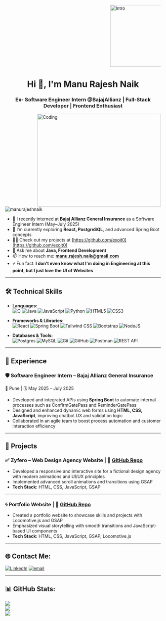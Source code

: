 <p style="margin-left: 340px;">
  <img src="https://i.pinimg.com/originals/cb/09/d4/cb09d4ee36fb3788c750440f9b97cc72.gif" alt="Intro" height="200" width="680">
</p>


<h1 align="center">Hi 🤘, I'm Manu Rajesh Naik</h1>
<h3 align="center">Ex- Software Engineer Intern @BajajAllianz | Full-Stack Developer | Frontend Enthusiast</h3>

<img align="right" alt="Coding" height="300" width="400" src="https://i.pinimg.com/originals/42/b4/22/42b4229a9ec3145edaa895b2415dd720.gif">

<p align="left">
  <img src="https://komarev.com/ghpvc/?username=manurajeshnaik&label=Profile%20views&color=0e75b6&style=flat" alt="manurajeshnaik" />
</p>

- 🔭 I recently interned at **Bajaj Allianz General Insurance** as a Software Engineer Intern (May–July 2025)
- 🌱 I’m currently exploring **React, PostgreSQL**, and advanced Spring Boot concepts
- 👨‍💻 Check out my projects at [https://github.com/exoit0](https://github.com/exoit0)
- 💬 Ask me about **Java, Frontend Development**
- 📫 How to reach me: **manu.rajesh.naik@gmail.com**
- ⚡ Fun fact: **I don't even know what I'm doing in Engineering at this point, but I just love the UI of Websites**

---

## 🛠️ Technical Skills

- **Languages:**  
  ![C](https://img.shields.io/badge/c-%2300599C.svg?style=for-the-badge&logo=c&logoColor=white)  ![Java](https://img.shields.io/badge/java-%23ED8B00.svg?style=for-the-badge&logo=openjdk&logoColor=white)  ![JavaScript](https://img.shields.io/badge/javascript-%23323330.svg?style=for-the-badge&logo=javascript&logoColor=%23F7DF1E)  ![Python](https://img.shields.io/badge/python-3670A0?style=for-the-badge&logo=python&logoColor=ffdd54)  ![HTML5](https://img.shields.io/badge/html5-%23E34F26.svg?style=for-the-badge&logo=html5&logoColor=white)  ![CSS3](https://img.shields.io/badge/css3-%231572B6.svg?style=for-the-badge&logo=css3&logoColor=white)

- **Frameworks & Libraries:**  
  ![React](https://img.shields.io/badge/react-%2320232a.svg?style=for-the-badge&logo=react&logoColor=%2361DAFB) ![Spring Boot](https://img.shields.io/badge/springboot-%236DB33F.svg?style=for-the-badge&logo=springboot&logoColor=white)  ![Tailwind CSS](https://img.shields.io/badge/tailwindcss-%2338B2AC.svg?style=for-the-badge&logo=tailwind-css&logoColor=white)  ![Bootstrap](https://img.shields.io/badge/bootstrap-%238511FA.svg?style=for-the-badge&logo=bootstrap&logoColor=white)  ![NodeJS](https://img.shields.io/badge/node.js-6DA55F?style=for-the-badge&logo=node.js&logoColor=white)

- **Databases & Tools:**  
  ![Postgres](https://img.shields.io/badge/postgres-%23316192.svg?style=for-the-badge&logo=postgresql&logoColor=white)  ![MySQL](https://img.shields.io/badge/mysql-%23007ACC.svg?style=for-the-badge&logo=mysql&logoColor=white)  ![Git](https://img.shields.io/badge/git-%23F05033.svg?style=for-the-badge&logo=git&logoColor=white)  ![GitHub](https://img.shields.io/badge/github-%23121011.svg?style=for-the-badge&logo=github&logoColor=white)  ![Postman](https://img.shields.io/badge/postman-%23FF6C37.svg?style=for-the-badge&logo=postman&logoColor=white)  ![REST API](https://img.shields.io/badge/REST_API-0052CC?style=for-the-badge&logo=swagger&logoColor=white)
  

---

## 💼 Experience

### 🛡️ Software Engineer Intern – Bajaj Allianz General Insurance  
📍 Pune | 🗓️ May 2025 – July 2025  
- Developed and integrated APIs using **Spring Boot** to automate internal processes such as ConfirmGatePass and ReminderGatePass  
- Designed and enhanced dynamic web forms using **HTML, CSS, JavaScript**, improving chatbot UX and validation logic  
- Collaborated in an agile team to boost process automation and customer interaction efficiency

---

## 🚀 Projects

### ✅ Zyfero – Web Design Agency Website | 📍 [GitHub Repo](https://github.com/Exoit0/Zyfero)  
- Developed a responsive and interactive site for a fictional design agency with modern animations and UI/UX principles  
- Implemented advanced scroll animations and transitions using GSAP  
- **Tech Stack:** HTML, CSS, JavaScript, GSAP

---

### 🌀 Portfolio Website | 📍 [GitHub Repo](https://github.com/Exoit0/Portfolio-Website-Trial)  
- Created a portfolio website to showcase skills and projects with Locomotive.js and GSAP  
- Emphasized visual storytelling with smooth transitions and JavaScript-based UI components  
- **Tech Stack:** HTML, CSS, JavaScript, GSAP, Locomotive.js

---

## 🌐 Contact Me:
[![LinkedIn](https://img.shields.io/badge/LinkedIn-%230077B5.svg?logo=linkedin&logoColor=white)](https://linkedin.com/in/https://www.linkedin.com/in/manu-rajeshnaik/) [![email](https://img.shields.io/badge/Email-D14836?logo=gmail&logoColor=white)](mailto:manu.rajesh.naik@gmail.com)

---

## 📊 GitHub Stats:
![](https://github-readme-stats.vercel.app/api?username=exoit0&theme=dark&hide_border=false&include_all_commits=false&count_private=false)<br/>
![](https://nirzak-streak-stats.vercel.app/?user=exoit0&theme=dark&hide_border=false)<br/>
![](https://github-readme-stats.vercel.app/api/top-langs/?username=exoit0&theme=dark&hide_border=false&include_all_commits=false&count_private=false&layout=compact)
